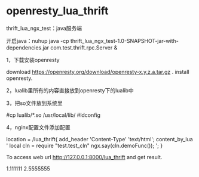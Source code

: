 # openresty_lua_thrift

thrift_lua_ngx_test：java服务端

开启java：nuhup java -cp thrift_lua_ngx_test-1.0-SNAPSHOT-jar-with-dependencies.jar com.test.thrift.rpc.Server &

1，下载安装openresty

download https://openresty.org/download/openresty-x.y.z.a.tar.gz .
install openresty.

2，lualib里所有的内容直接放到openresty下的lualib中

3，把so文件放到系统里

#cp lualib/*.so /usr/local/lib/
#ldconfig

4，nginx配置文件添加配置

location = /lua_thrift{
            add_header 'Content-Type' 'text/html';
            content_by_lua '
                local cln = require "test.test_cln"
                ngx.say(cln.demoFunc());
            ';
}


To access web url http://127.0.0.1:8000/lua_thrift and get result.

1.111111
2.5555555